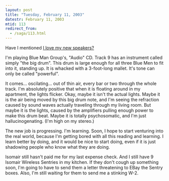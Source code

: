 ```yaml
---
layout: post
title: "Tuesday, February 11, 2003"
datestr: February 11, 2003
mtid: 113
redirect_from:
  - /saga/113.html
---
```


Have I mentioned <a href="/imho/dunlavy.html">I love my new speakers?</a>

I'm playing Blue Man Group's, "Audio" CD. Track 9 has an instrument
called simply "the big drum". This drum is large enough for all three
Blue Men to fit into it, standing up. It is whacked with a 3-foot-long mallet.
It's tone can only be called "powerful".

It comes... oscilating... out of thin air, every bar or two through the whole
track. I'm absolutely positive that when it is floating around in my apartment,
the lights flicker. Okay, maybe it isn't the actual lights. Maybe it is the
air being moved by this big drum note, and I'm seeing the refraction caused
by sound waves actually traveling through my living room. But maybe it is the
lights, caused by the amplifiers pulling enough power to make this drum beat.
Maybe it is totally psychosomatic, and I'm just hallucinogenating. (I'm high
on my stereo.)

The new job is progressing. I'm learning. Soon, I hope to start venturing into
the real world, because I'm getting bored with all this reading and learning.
I learn better by doing, and it would be nice to start doing, even if it is
just shadowing people who know what they are doing.

Isomair still hasn't paid me for my last expense check. And I still have 9
Isomair Wireless Sentries in my kitchen. If they don't cough up something soon,
I'm going to have to send them a letter threatening to EBay the Sentry boxes.
Also, I'm still waiting for them to send me a stinking W-2.

